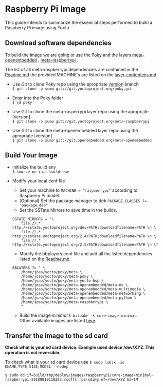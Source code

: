 # Raspberry Pi Image

This guide intends to summarize the essencial steps performed to build a Raspberry Pi image using Yocto.

## Download software dependencies

To build the image we are going to use the [Poky](http://git.yoctoproject.org/cgit/cgit.cgi/poky) and the layers [meta-openembedded](http://git.openembedded.org/meta-openembedded) , [meta-raspberrypi](https://github.com/agherzan/meta-raspberrypi) .

The list of all meta-raspberrypi dependencies are contained in the [Readme.md](https://github.com/agherzan/meta-raspberrypi/blob/sumo/README.md#dependencies) the provided MACHINE's are  listed on the [layer-contentens.md](https://github.com/agherzan/meta-raspberrypi/blob/sumo/docs/layer-contents.md#supported-machines)


- Use Git to clone Poky repo using the apropriate [version](https://wiki.yoctoproject.org/wiki/Releases) branch  
```$ git clone -b sumo git://git.yoctoproject.org/poky.git```

- Enter into the Poky folder  
```$ cd poky```

- Use Git to clone the meta-rasperrypi layer repo using the apropriate [version]  
```$ git clone -b sumo git://git.yoctoproject.org/meta-raspberrypi```

- Use Git to clone the meta-openembedded layer repo using the apropriate [version]  
```$ git clone -b sumo git://git.openembedded.org/meta-openembedded```

## Build Your Image

- Initialize the build env  
```$ source oe-init-build-env```
- Modify your local.conf file  
    - Set your machine to ```MACHINE = "raspberrypi"``` according to Raspberry Pi model.
    - (Optional) Set the package manager to deb ```PACKAGE_CLASSES ?= "package_deb"```
    - Set the SSTate Mirrors to save time in the builds.  
    
    ```
    SSTATE_MIRRORS = "\
        file://.* http://sstate.yoctoproject.org/dev/PATH;downloadfilename=PATH \n \
        file://.* http://sstate.yoctoproject.org/2.4/PATH;downloadfilename=PATH \n \
        file://.* http://sstate.yoctoproject.org/2.5/PATH;downloadfilename=PATH \n \"
    ```  
    
    - Modify the bbplayers.conf file and add all the listed dependencies listed on the [Readme.md](https://github.com/agherzan/meta-raspberrypi/blob/sumo/README.md#dependencies).  
    
    ```
    BBLAYERS ?= " \
        /home/joao/yocto/poky/meta \
        /home/joao/yocto/poky/meta-poky \
        /home/joao/yocto/poky/meta-yocto-bsp \
        /home/joao/yocto/poky/meta-openembedded/meta-oe \
        /home/joao/yocto/poky/meta-openembedded/meta-multimedia \
        /home/joao/yocto/poky/meta-openembedded/meta-networking \
        /home/joao/yocto/poky/meta-openembedded/meta-python \  
        /home/joao/yocto/poky/meta-raspberrypi \
        "
    ```  

    - Build the image  *minimal* ```$ bitbake -k core-image-minimal```.  
    Other available images are listed [here](https://github.com/agherzan/meta-raspberrypi/blob/sumo/docs/layer-contents.md#images).

## Transfer the image to the sd card

**Check what is your sd card device. Example used device /dev/XYZ. This operation is not reversible.**

To check what is your sd card device use ```$ sudo lsblk -io KNAME,TYPE,SIZE,MODEL --nodep ```


```
$ sudo dd if=build/tmp/deploy/images/raspberrypi/core-image-minimal-raspberrypi-20180810110222.rootfs.rpi-sdimg of=/dev/XYZ bs=1M ```
